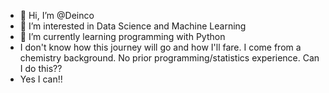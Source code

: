 - 👋 Hi, I’m @Deinco
- 👀 I’m interested in Data Science and Machine Learning
- 🌱 I’m currently learning programming with Python
-  I don't know how this journey will go and how I'll fare. I come from a chemistry background. No prior programming/statistics experience. Can I do this??
-  Yes I can!!

<!---
Deinco/Deinco is a ✨ special ✨ repository because its `README.md` (this file) appears on your GitHub profile.
You can click the Preview link to take a look at your changes.
--->
